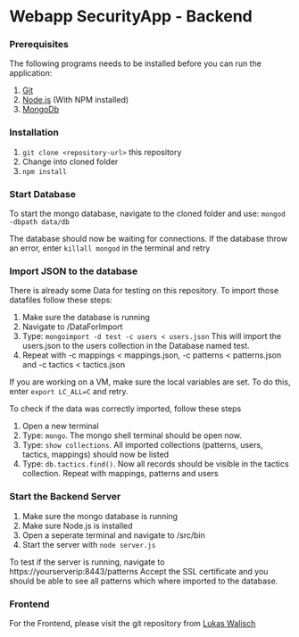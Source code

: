 # Webapp SecurityApp - Backend

### Prerequisites

The following programs needs to be installed before you can run the application:

1. [Git](https://git-scm.com/)
2. [Node.js](https://nodejs.org/en/) (With NPM installed)
3. [MongoDb](https://www.mongodb.com/de)

### Installation

1. `git clone <repository-url>` this repository
2. Change into cloned folder
3. `npm install`

### Start Database

To start the mongo database, navigate to the cloned folder and use:
`mongod -dbpath data/db`

The database should now be waiting for connections. 
If the database throw an error, enter `killall mongod` in the terminal and retry


### Import JSON to the database

There is already some Data for testing on this repository. To import those datafiles follow these steps:
1. Make sure the database is running
2. Navigate to /DataForImport
3. Type: `mongoimport -d test -c users < users.json` This will import the users.json to the users collection in the Database named test. 
4. Repeat with -c mappings < mappings.json, -c patterns < patterns.json and -c tactics < tactics.json

If you are working on a VM, make sure the local variables are set. To do this, enter `export LC_ALL=C` and retry.

To check if the data was correctly imported, follow these steps
1. Open a new terminal
2. Type: `mongo`. The mongo shell terminal should be open now.
3. Type: `show collections`. All imported collections (patterns, users, tactics, mappings) should now be listed
3. Type: `db.tactics.find()`. Now all records should be visible in the tactics collection. Repeat with mappings, patterns and users

### Start the Backend Server

1. Make sure the mongo database is running
2. Make sure Node.js is installed 
3. Open a seperate terminal and navigate to /src/bin
4. Start the server with `node server.js`

To test if the server is running, navigate to https://yourserverip:8443/patterns
Accept the SSL certificate and you should be able to see all patterns which where imported to the database.

### Frontend

For the Frontend, please visit the git repository from [Lukas Walisch](https://github.com/LukasWalisch/webapp_securitymappings)
